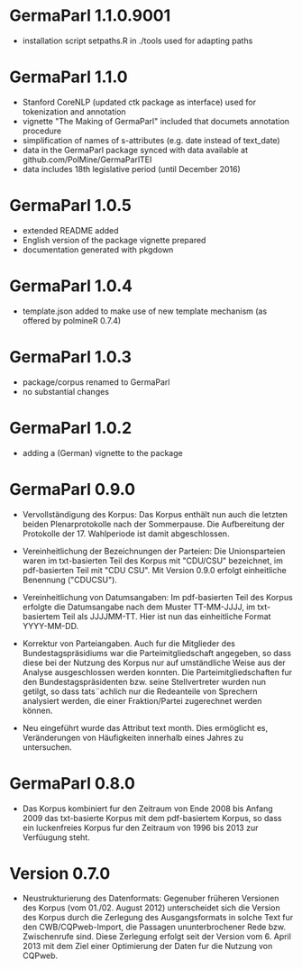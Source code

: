 # GermaParl 1.1.0.9001

- installation script setpaths.R in ./tools used for adapting paths

# GermaParl 1.1.0

- Stanford CoreNLP (updated ctk package as interface) used for tokenization and annotation
- vignette "The Making of GermaParl" included that documets annotation procedure
- simplification of names of s-attributes (e.g. date instead of text_date)
- data in the GermaParl package synced with data available at github.com/PolMine/GermaParlTEI
- data includes 18th legislative period (until December 2016)


# GermaParl 1.0.5

- extended README added
- English version of the package vignette prepared
- documentation generated with pkgdown


# GermaParl 1.0.4

- template.json added to make use of new template mechanism (as offered by polmineR 0.7.4)


# GermaParl 1.0.3

- package/corpus renamed to GermaParl
- no substantial changes


# GermaParl 1.0.2

- adding a (German) vignette to the package

# GermaParl 0.9.0

- Vervollständigung des Korpus: Das Korpus enthält nun auch die letzten beiden Plenarprotokolle nach der Sommerpause. Die Aufbereitung der Protokolle der 17. Wahlperiode ist damit abgeschlossen.

- Vereinheitlichung der Bezeichnungen der Parteien: Die Unionsparteien waren im txt-basierten Teil des Korpus mit "CDU/CSU" bezeichnet, im pdf-basierten Teil mit "CDU CSU". Mit Version 0.9.0 erfolgt einheitliche Benennung ("CDUCSU").

- Vereinheitlichung von Datumsangaben: Im pdf-basierten Teil des Korpus erfolgte die Datumsangabe nach dem Muster TT-MM-JJJJ, im txt-basiertem Teil als JJJJMM-TT. Hier ist nun das einheitliche Format YYYY-MM-DD.

- Korrektur von Parteiangaben. Auch fur die Mitglieder des Bundestagspräsidiums war die Parteimitgliedschaft angegeben, so dass diese bei der Nutzung des Korpus nur auf umständliche Weise aus der Analyse ausgeschlossen werden konnten. Die Parteimitgliedschaften fur den Bundestagspräsidenten bzw. seine Stellvertreter wurden nun getilgt, so dass tats¨achlich nur die Redeanteile von Sprechern analysiert werden, die einer Fraktion/Partei zugerechnet werden können.

- Neu eingeführt wurde das Attribut text month. Dies ermöglicht es, Veränderungen von Häufigkeiten innerhalb eines Jahres zu untersuchen.

# GermaParl 0.8.0

- Das Korpus kombiniert fur den Zeitraum von Ende 2008 bis Anfang 2009 das txt-basierte Korpus mit dem pdf-basiertem Korpus, so dass ein luckenfreies Korpus fur den Zeitraum von 1996 bis 2013 zur Verfüugung steht.

# Version 0.7.0

- Neustrukturierung des Datenformats: Gegenuber früheren Versionen des Korpus (vom 01./02. August 2012) unterscheidet sich die Version des Korpus durch die Zerlegung des Ausgangsformats in solche Text fur den CWB/CQPweb-Import, die Passagen ununterbrochener Rede bzw. Zwischenrufe sind. Diese Zerlegung erfolgt seit der Version vom 6. April 2013 mit dem Ziel einer Optimierung der Daten fur die Nutzung von CQPweb.
